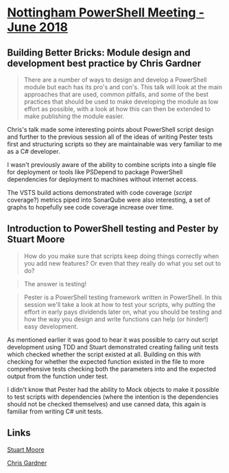 # [Nottingham PowerShell Meeting - June 2018](https://www.meetup.com/Nottingham-PowerShell-UserGroup/events/250934743/)

## Building Better Bricks: Module design and development best practice by Chris Gardner

> There are a number of ways to design and develop a PowerShell module but each has its pro's and con's. This talk will look at the main approaches that are used, common pitfalls, and some of the best practices that should be used to make developing the module as low effort as possible, with a look at how this can then be extended to make publishing the module easier.

Chris's talk made some interesting points about PowerShell script design and further to the previous session all of the ideas of writing Pester tests first and structuring scripts so they are maintainable was very familiar to me as a C# developer.

I wasn't previously aware of the ability to combine scripts into a single file for deployment or tools like PSDepend to package PowerShell dependencies for deployment to machines without internet access.

The VSTS build actions demonstrated with code coverage (_script_ coverage?) metrics piped into SonarQube were also interesting, a set of graphs to hopefully see code coverage increase over time.

## Introduction to PowerShell testing and Pester by Stuart Moore

> How do you make sure that scripts keep doing things correctly when you add new features? Or even that they really do what you set out to do?

> The answer is testing!

> Pester is a PowerShell testing framework written in PowerShell. In this session we'll take a look at how to test your scripts, why putting the effort in early pays dividends later on, what you should be testing and how the way you design and write functions can help (or hinder!) easy development.

As mentioned earlier it was good to hear it was possible to carry out script development using TDD and Stuart demonstrated creating failing unit tests which checked whether the script existed at all. Building on this with checking for whether the expected function existed in the file to more comprehensive tests checking both the parameters into and the expected output from the function under test.

I didn't know that Pester had the ability to Mock objects to make it possible to test scripts with dependencies (where the intention is the dependencies should not be checked themselves) and use canned data, this again is familiar from writing C# unit tests.

## Links

[Stuart Moore](https://twitter.com/napalmgram)

[Chris Gardner](https://twitter.com/HalbaradKenafin)
